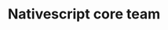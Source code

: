 ---
name: Stanimira Vlaeva
title: Nativescript core team
twitter: StanimiraVlaeva
github: https://github.com/sis0k0
image: /media/people/stanmira.jpeg
---
